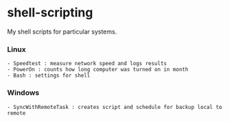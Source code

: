 # shell-scripting
My shell scripts for particular systems.

### Linux
    - Speedtest : measure network speed and logs results
    - PowerOn : counts how long computer was turned on in month
    - Bash : settings for shell

### Windows
    - SyncWithRemoteTask : creates script and schedule for backup local to remote

